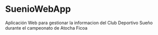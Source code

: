 # SuenioWebApp
Aplicación Web para gestionar la informacion del Club Deportivo Sueño durante el campeonato de Atocha Ficoa
